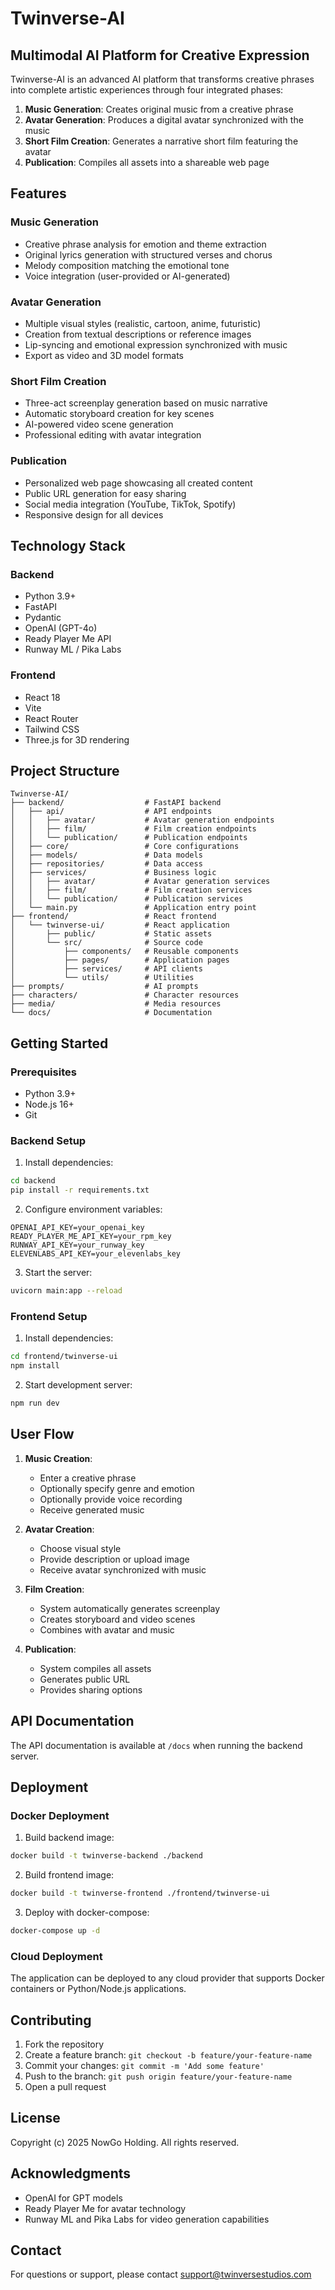 # Twinverse-AI

## Multimodal AI Platform for Creative Expression

Twinverse-AI is an advanced AI platform that transforms creative phrases into complete artistic experiences through four integrated phases:

1. **Music Generation**: Creates original music from a creative phrase
2. **Avatar Generation**: Produces a digital avatar synchronized with the music
3. **Short Film Creation**: Generates a narrative short film featuring the avatar
4. **Publication**: Compiles all assets into a shareable web page

## Features

### Music Generation
- Creative phrase analysis for emotion and theme extraction
- Original lyrics generation with structured verses and chorus
- Melody composition matching the emotional tone
- Voice integration (user-provided or AI-generated)

### Avatar Generation
- Multiple visual styles (realistic, cartoon, anime, futuristic)
- Creation from textual descriptions or reference images
- Lip-syncing and emotional expression synchronized with music
- Export as video and 3D model formats

### Short Film Creation
- Three-act screenplay generation based on music narrative
- Automatic storyboard creation for key scenes
- AI-powered video scene generation
- Professional editing with avatar integration

### Publication
- Personalized web page showcasing all created content
- Public URL generation for easy sharing
- Social media integration (YouTube, TikTok, Spotify)
- Responsive design for all devices

## Technology Stack

### Backend
- Python 3.9+
- FastAPI
- Pydantic
- OpenAI (GPT-4o)
- Ready Player Me API
- Runway ML / Pika Labs

### Frontend
- React 18
- Vite
- React Router
- Tailwind CSS
- Three.js for 3D rendering

## Project Structure

```
Twinverse-AI/
├── backend/                  # FastAPI backend
│   ├── api/                  # API endpoints
│   │   ├── avatar/           # Avatar generation endpoints
│   │   ├── film/             # Film creation endpoints
│   │   └── publication/      # Publication endpoints
│   ├── core/                 # Core configurations
│   ├── models/               # Data models
│   ├── repositories/         # Data access
│   ├── services/             # Business logic
│   │   ├── avatar/           # Avatar generation services
│   │   ├── film/             # Film creation services
│   │   └── publication/      # Publication services
│   └── main.py               # Application entry point
├── frontend/                 # React frontend
│   └── twinverse-ui/         # React application
│       ├── public/           # Static assets
│       └── src/              # Source code
│           ├── components/   # Reusable components
│           ├── pages/        # Application pages
│           ├── services/     # API clients
│           └── utils/        # Utilities
├── prompts/                  # AI prompts
├── characters/               # Character resources
├── media/                    # Media resources
└── docs/                     # Documentation
```

## Getting Started

### Prerequisites
- Python 3.9+
- Node.js 16+
- Git

### Backend Setup

1. Install dependencies:
```bash
cd backend
pip install -r requirements.txt
```

2. Configure environment variables:
```
OPENAI_API_KEY=your_openai_key
READY_PLAYER_ME_API_KEY=your_rpm_key
RUNWAY_API_KEY=your_runway_key
ELEVENLABS_API_KEY=your_elevenlabs_key
```

3. Start the server:
```bash
uvicorn main:app --reload
```

### Frontend Setup

1. Install dependencies:
```bash
cd frontend/twinverse-ui
npm install
```

2. Start development server:
```bash
npm run dev
```

## User Flow

1. **Music Creation**:
   - Enter a creative phrase
   - Optionally specify genre and emotion
   - Optionally provide voice recording
   - Receive generated music

2. **Avatar Creation**:
   - Choose visual style
   - Provide description or upload image
   - Receive avatar synchronized with music

3. **Film Creation**:
   - System automatically generates screenplay
   - Creates storyboard and video scenes
   - Combines with avatar and music

4. **Publication**:
   - System compiles all assets
   - Generates public URL
   - Provides sharing options

## API Documentation

The API documentation is available at `/docs` when running the backend server.

## Deployment

### Docker Deployment

1. Build backend image:
```bash
docker build -t twinverse-backend ./backend
```

2. Build frontend image:
```bash
docker build -t twinverse-frontend ./frontend/twinverse-ui
```

3. Deploy with docker-compose:
```bash
docker-compose up -d
```

### Cloud Deployment

The application can be deployed to any cloud provider that supports Docker containers or Python/Node.js applications.

## Contributing

1. Fork the repository
2. Create a feature branch: `git checkout -b feature/your-feature-name`
3. Commit your changes: `git commit -m 'Add some feature'`
4. Push to the branch: `git push origin feature/your-feature-name`
5. Open a pull request

## License

Copyright (c) 2025 NowGo Holding. All rights reserved.

## Acknowledgments

- OpenAI for GPT models
- Ready Player Me for avatar technology
- Runway ML and Pika Labs for video generation capabilities

## Contact

For questions or support, please contact support@twinversestudios.com
